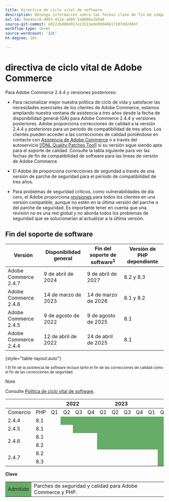 ```yaml
---
title: Directiva de ciclo vital de software
description: Obtenga información sobre las fechas clave de fin de compatibilidad de software para las versiones de Adobe Commerce.
exl-id: 9ee4ecc8-d893-412a-a605-5a8606a1b9a9
source-git-commit: e8222bd06b917e21513ede99d46617107dd2d847
workflow-type: tm+mt
source-wordcount: '326'
ht-degree: 16%

---
```


# directiva de ciclo vital de Adobe Commerce

Para Adobe Commerce 2.4.4 y versiones posteriores:

- Para racionalizar mejor nuestra política de ciclo de vida y satisfacer las necesidades esenciales de los clientes de Adobe Commerce, estamos ampliando nuestra ventana de asistencia a tres años desde la fecha de disponibilidad general (GA) para Adobe Commerce 2.4.4 y versiones posteriores. Adobe proporciona correcciones de calidad a la versión 2.4.4 y posteriores para un periodo de compatibilidad de tres años. Los clientes pueden acceder a las correcciones de calidad poniéndose en contacto con [Asistencia de Adobe Commerce](https://experienceleague.adobe.com/docs/commerce-knowledge-base/kb/help-center-guide/magento-help-center-user-guide.html) o a través del autoservicio [[!DNL Quality Patches Tool]](https://experienceleague.adobe.com/tools/commerce-quality-patches/index.html) si su versión sigue siendo apta para el soporte de calidad. Consulte la tabla siguiente para ver las fechas de fin de compatibilidad de software para las líneas de versión de Adobe Commerce.

- El Adobe de proporciona correcciones de seguridad a través de una versión de parche de seguridad para el período de compatibilidad de tres años.

- Para problemas de seguridad críticos, como vulnerabilidades de día cero, el Adobe proporciona [revisiones](https://support.magento.com/hc/en-us/sections/360003869892-Known-issues-patches-attached-) para todos los clientes en una versión compatible, aunque no estén en la última versión del parche o del parche de seguridad. Es importante tener en cuenta que una revisión no es una red global y no aborda todos los problemas de seguridad que se solucionarían al actualizar a la última versión.

## Fin del soporte de software

| Versión | Disponibilidad general | Fin del soporte de software<sup>1</sup> | Versión de PHP dependiente |
|----------------------|----------------------|-------------------------------------|-----------------------|
| Adobe Commerce 2.4.7 | 9 de abril de 2024 | 9 de abril de 2027 | 8.2 y 8.3 |
| Adobe Commerce 2.4.6 | 14 de marzo de 2023 | 14 de marzo de 2026 | 8.1 y 8.2 |
| Adobe Commerce 2.4.5 | 9 de agosto de 2022 | 9 de agosto de 2025 | 8.1 |
| Adobe Commerce 2.4.4 | 12 de abril de 2022 | 24 de abril de 2025 | 8.1 |

{style="table-layout:auto"}

<sup>1 El fin de la asistencia de software incluye tanto el fin de las correcciones de calidad como el fin de las correcciones de seguridad.</sup><br>

>[!NOTE]
>
>Consulte [Política de ciclo vital de software](https://www.adobe.com/content/dam/cc/en/legal/terms/enterprise/pdfs/Adobe-Commerce-Software-Lifecycle-Policy.pdf).

<table style="table-layout:auto">
<thead>
  <tr>
    <th colspan="2"></th>
    <th colspan="4">2022</th>
    <th colspan="4">2023</th>
    <th colspan="4">2024</th>
    <th colspan="4">2025</th>
    <th colspan="4">2026</th>
    <th colspan="4">2027</th>
  </tr>
</thead>
<tbody>
  <tr>
    <td>Comercio</td>
    <td>PHP</td>
    <td>Q1</td>
    <td>Q2</td>
    <td>Q3</td>
    <td>Q4</td>
    <td>Q1</td>
    <td>Q2</td>
    <td>Q3</td>
    <td>Q4</td>
    <td>Q1</td>
    <td>Q2</td>
    <td>Q3</td>
    <td>Q4</td>
    <td>Q1</td>
    <td>Q2</td>
    <td>Q3</td>
    <td>Q4</td>
    <td>Q1</td>
    <td>Q2</td>
    <td>Q3</td>
    <td>Q4</td>
    <td>Q1</td>
    <td>Q2</td>
    <td>Q3</td>
    <td>Q4</td>
  </tr>
  <tr>
    <td>2.4.4</td>
    <td>8.1</td>
    <td></td>
    <td colspan="13" style="background-color:#67ac68;"></td>
    <td colspan="10"></td>
  </tr>
  <tr>
    <td>2.4.5</td>
    <td>8.1</td>
    <td colspan="2"></td>
    <td colspan="13" style="background-color:#67ac68;"></td>
    <td colspan="9"></td>
  </tr>
  <tr>
    <td rowspan="2">2.4.6</td>
    <td>8.1</td>
    <td colspan="4"></td>
    <td colspan="13" style="background-color:#67ac68;"></td>
    <td colspan="8"></td>
  </tr>
  <tr>
    <td>8.2</td>
    <td colspan="4"></td>
    <td colspan="13" style="background-color:#67ac68;"></td>
    <td colspan="8"></td>
  </tr>
  <tr>
    <td rowspan="2">2.4.7</td>
    <td>8.2</td>
    <td colspan="9"></td>
    <td colspan="13" style="background-color:#67ac68;"></td>
    <td colspan="2"></td>
  </tr>
  <tr>
    <td>8.3</td>
    <td colspan="9"></td>
    <td colspan="13" style="background-color:#67ac68;"></td>
    <td colspan="2"></td>
  </tr>
</tbody>
</table>

**Clave**

<table style="table-layout:auto">
 <tbody>
  <tr>
   <td style="background-color:#67ac68;">Admitido</td>
   <td>Parches de seguridad y calidad para Adobe Commerce y PHP.</td>
  </tr>
  <!-- <tr>
   <td style="background-color:#cd3c3c;">End of software support</td>
   <td>Version that has reached end of software support.</td>
  </tr>
 </tbody> -->
</table>
